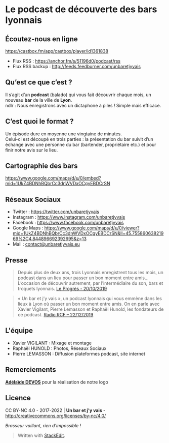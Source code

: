 

# Le podcast de découverte des bars lyonnais

## **Écoutez-nous en ligne**

https://castbox.fm/app/castbox/player/id1361838

- Flux RSS : https://anchor.fm/s/51196d0/podcast/rss
- Flux RSS backup : http://feeds.feedburner.com/unbaretjyvais

## **Qu’est ce que c’est ?**

Il s’agit d’un **podcast** (balado) qui vous fait découvrir chaque mois, un nouveau **bar** de la ville de **Lyon**.  
ndlr : Nous enregistrons avec un dictaphone à piles ! Simple mais efficace.

## **C’est quoi le format ?**

Un épisode dure en moyenne une vingtaine de minutes.  
Celui-ci est découpé en trois parties : la présentation du bar suivit d’un échange avec une personne du bar (bartender, propriétaire etc.) et pour finir notre avis sur le lieu.

## **Cartographie des bars**

https://www.google.com/maps/d/u/0/embed?mid=1UkZ4BDNhBQbrCc3dnWVDxOCgyEBDCrSN
    
## **Réseaux Sociaux**

- Twitter : https://twitter.com/unbaretjyvais
- Instagram : https://www.instagram.com/unbaretjyvais
- Facebook : https://www.facebook.com/unbaretjyvais
- Google Maps : https://www.google.com/maps/d/u/0/viewer?mid=1UkZ4BDNhBQbrCc3dnWVDxOCgyEBDCrSN&ll=45.75586063821969%2C4.844896692392695&z=13
- Mail : contact@unbaretjyvais.eu

## Presse

> Depuis plus de deux ans, trois Lyonnais enregistrent tous les mois, un
> podcast dans un lieu pour passer un bon moment entre amis… L’occasion
> de découvrir autrement, par l’intermédiaire du son, bars et troquets
> lyonnais. [Le Progrès - 20/10/2019](https://www.leprogres.fr/rhone-69-edition-lyon-metropole/2019/10/19/un-bar-et-j-y-vais-le-podcast-pour-decouvrir-lyon-autrement)

> « Un bar et j’y vais », un podcast lyonnais qui vous emmène dans les
> lieux à Lyon où passer un bon moment entre amis. On en parle avec
> Xavier Vigilant, Pierre Lemasson et Raphaël Hunold, les fondateurs de
> ce podcast.  [Radio RCF – 22/12/2019](https://rcf.fr/actualite/un-bar-et-j-y-vais-le-podcast-lyonnais-qui-teste-les-bistrots)

## **L'équipe**[](#credits)

-   Xavier VIGILANT : Mixage et montage
-   Raphaël HUNOLD : Photos, Réseaux Sociaux
-   Pierre LEMASSON : Diffusion plateformes podcast, site internet

## **Remerciements**[](#remerciements)

[**Adélaïde DEVOS**](http://www.adelaidedevos.com/) pour la réalisation de notre logo

## **Licence**
CC BY-NC 4.0  - 2017-2022 | **Un bar et j'y vais** -
http://creativecommons.org/licenses/by-nc/4.0/

_Brasseur vaillant, rien d'impossible !_

> Written with [StackEdit](https://stackedit.io/).
